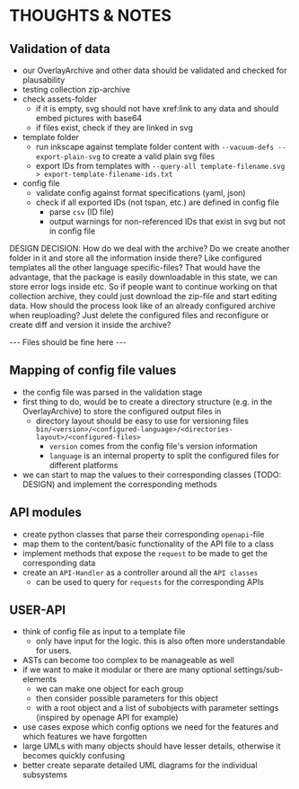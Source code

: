 # THOUGHTS & NOTES

## Validation of data
 -  our OverlayArchive and other data should be validated and checked for plausability
 - testing collection zip-archive
 - check assets-folder
   - if it is empty, svg should not have xref:link to any data and should embed pictures with base64
   - if files exist, check if they are linked in svg
 - template folder 
   - run inkscape against template folder content with `--vacuum-defs --export-plain-svg` to create a valid plain svg files
   - export IDs from templates with `--query-all template-filename.svg > export-template-filename-ids.txt`
 - config file
   - validate config against format specifications (yaml, json)
   - check if all exported IDs (not tspan, etc.) are defined in config file
     - parse `csv` (ID file)
     - output warnings for non-referenced IDs that exist in svg but not in config file

DESIGN DECISION: How do we deal with the archive? Do we create another folder in it and store all the information inside there? Like configured templates all the other language specific-files? That would have the advantage, that the package is easily downloadable in this state, we can store error logs inside etc. So if people want to continue working on that collection archive, they could just download the zip-file and start editing data. How should the process look like of an already configured archive when reuploading? Just delete the configured files and reconfigure or create diff and version it inside the archive?

--- Files should be fine here ---

## Mapping of config file values
 - the config file was parsed in the validation stage
 - first thing to do, would be to create a directory structure (e.g. in the OverlayArchive) to store the configured output files in
   - directory layout should be easy to use for versioning files `bin/<version>/<configured-language>/<directories-layout>/<configured-files>`
     - `version` comes from the config file's version information
     - `language` is an internal property to split the configured files for different platforms
 - we can start to map the values to their corresponding classes (TODO: DESIGN) and implement the corresponding methods

## API modules
 - create python classes that parse their corresponding `openapi`-file
 - map them to the content/basic functionality of the API file to a class
 - implement methods that expose the `request` to be made to get the corresponding data
 - create an `API-Handler` as a controller around all the `API classes` 
   - can be used to query for `requests` for the corresponding APIs

## USER-API
 - think of config file as input to a template file
   - only have input for the logic. this is also often more understandable for users.
 - ASTs can become too complex to be manageable as well
 - if we want to make it modular or there are many optional settings/sub-elements
   - we can make one object for each group
   - then consider possible parameters for this object
   - with a root object and a list of subobjects with parameter settings (inspired by openage API for example)
 - use cases expose which config options we need for the features and which features we have forgotten
 - large UMLs with many objects should have lesser details, otherwise it becomes quickly confusing
  - better create separate detailed UML diagrams for the individual subsystems
